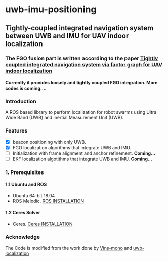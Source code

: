 # uwb-imu-positioning
## Tightly-coupled integrated navigation system between UWB and IMU for UAV indoor localization
### The FGO fusion part is written according to the paper [Tightly coupled integrated navigation system via factor graph for UAV indoor localization](https://www.sciencedirect.com/science/article/pii/S127096382031052X) 
#### Currently it provides loosely and tightly coupled FGO integration. More codes is coming....

### Introduction
A ROS based library to perform localization for robot swarms using Ultra Wide Band (UWB) and Inertial Measurement Unit (UWB).

### Features
- [x] beacon positioning with only UWB.
- [x] FGO localization algorithms that integrate UWB and IMU.
- [ ] Initialization with frame alignment and anchor refinement. **Coming...**
- [ ] EKF localization algotithms that integrate UWB and IMU. **Coming...**

### 1. Prerequisites
#### 1.1 Ubuntu and ROS
   * Ubuntu 64-bit 18.04
   * ROS Melodic. [ROS INSTALLATION](http://wiki.ros.org/ROS/Installation)
   
#### 1.2 Ceres Solver
   * Ceres. [Ceres INSTALLATION](http://ceres-solver.org/installation.html)



### Acknowledge
The Code is modified from the work done by [Vins-mono](https://github.com/HKUST-Aerial-Robotics/VINS-Mono) and [uwb-localization](https://github.com/lijx10/uwb-localization)
